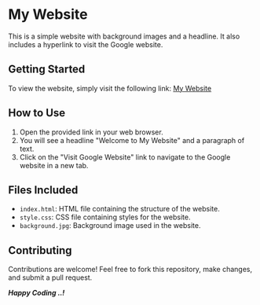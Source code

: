 # My Website

This is a simple website with background images and a headline. It also includes a hyperlink to visit the Google website.

## Getting Started

To view the website, simply visit the following link:
[My Website](https://RutujaMohokar.github.io/FinalAssesment)

## How to Use

1. Open the provided link in your web browser.
2. You will see a headline "Welcome to My Website" and a paragraph of text.
3. Click on the "Visit Google Website" link to navigate to the Google website in a new tab.

## Files Included

- `index.html`: HTML file containing the structure of the website.
- `style.css`: CSS file containing styles for the website.
- `background.jpg`: Background image used in the website.

## Contributing

Contributions are welcome! Feel free to fork this repository, make changes, and submit a pull request.

<b><i>Happy Coding ..!</i></b>
